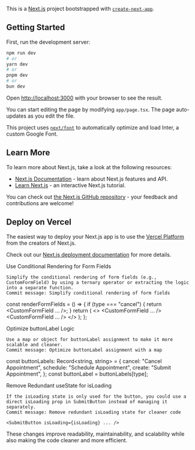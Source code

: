 This is a [Next.js](https://nextjs.org/) project bootstrapped with [`create-next-app`](https://github.com/vercel/next.js/tree/canary/packages/create-next-app).

## Getting Started

First, run the development server:

```bash
npm run dev
# or
yarn dev
# or
pnpm dev
# or
bun dev
```

Open [http://localhost:3000](http://localhost:3000) with your browser to see the result.

You can start editing the page by modifying `app/page.tsx`. The page auto-updates as you edit the file.

This project uses [`next/font`](https://nextjs.org/docs/basic-features/font-optimization) to automatically optimize and load Inter, a custom Google Font.

## Learn More

To learn more about Next.js, take a look at the following resources:

- [Next.js Documentation](https://nextjs.org/docs) - learn about Next.js features and API.
- [Learn Next.js](https://nextjs.org/learn) - an interactive Next.js tutorial.

You can check out [the Next.js GitHub repository](https://github.com/vercel/next.js/) - your feedback and contributions are welcome!

## Deploy on Vercel

The easiest way to deploy your Next.js app is to use the [Vercel Platform](https://vercel.com/new?utm_medium=default-template&filter=next.js&utm_source=create-next-app&utm_campaign=create-next-app-readme) from the creators of Next.js.

Check out our [Next.js deployment documentation](https://nextjs.org/docs/deployment) for more details.


Use Conditional Rendering for Form Fields

    Simplify the conditional rendering of form fields (e.g., CustomFormField) by using a ternary operator or extracting the logic into a separate function.
    Commit message: Simplify conditional rendering of form fields

const renderFormFields = () => {
  if (type === "cancel") {
    return <CustomFormField ... />;
  }
  return (
    <>
      <CustomFormField ... />
      <CustomFormField ... />
    </>
  );
};

Optimize buttonLabel Logic

    Use a map or object for buttonLabel assignment to make it more scalable and cleaner.
    Commit message: Optimize buttonLabel assignment with a map

const buttonLabels: Record<string, string> = {
  cancel: "Cancel Appointment",
  schedule: "Schedule Appointment",
  create: "Submit Appointment",
};
const buttonLabel = buttonLabels[type];

Remove Redundant useState for isLoading

    If the isLoading state is only used for the button, you could use a direct isLoading prop in SubmitButton instead of managing it separately.
    Commit message: Remove redundant isLoading state for cleaner code

    <SubmitButton isLoading={isLoading} ... />

These changes improve readability, maintainability, and scalability while also making the code cleaner and more efficient.